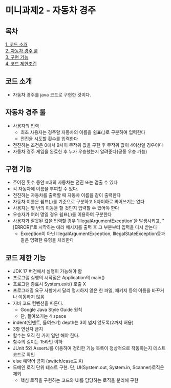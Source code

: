 # 미니과제2 - 자동차 경주
## 목차
[1. 코드 소개](#코드-소개)<br>
[2. 자동차 경주 룰](#자동차-경주-룰)<br>
[3. 구현 기능](#구현-기능)<br>
[4. 코드 제한조건](#코드-제한-기능)<br>
## 코드 소개
- 자동차 경주를 java 코드로 구현한 것이다.
## 자동차 경주 룰
- 사용자의 입력
    - 최초 사용자는 경주할 자동차의 이름을 쉼표(,)로 구분하여 입력한다
    - 전진을 시도할 횟수를 입력한다
- 전진하는 조건은 0에서 9사이 무작위 값을 구한 후 무작위 값이 4이상일 경우이다
- 자동차 경주 게임을 완료한 후 누가 우승했는지 알려준다(공동 우승 가능)
## 구현 기능
- 주어진 횟수 동안 n대의 자동차는 전진 또는 멈출 수 있다
- 각 자동차에 이름을 부여할 수 있다.
- 전진하는 자동차를 출력할 때 자동차 이름을 같이 출력한다
- 자동차 이름은 쉼표(,)를 기준으로 구분하고 5자이하로 띄어쓰기는 없다
- 사용자는 몇 번의 이동을 할 것인지 입력할 수 있어야 한다
- 우승자가 여러 명일 경우 쉼표(,)를 이용하여 구분한다
- 사용자가 잘못된 값을 입력할 경우 'IllegalArgumentException'을 발생시키고, "[ERROR]"로 시작하는 에러 메시지를 출력 후 그 부분부터 입력을 다시 받는다
    - Exception이 아닌 IllegalArgumentException, IllegalStateException등과 같은 명확한 유형을 처리한다
## 코드 제한 기능
- JDK 17 버전에서 실행이 가능해야 함
- 프로그램 실행의 시작점은 Application의 main()
- 프로그램 종료시 System.exit() 호출 X
- 프로그래밍 요구 사항에서 달리 명시하지 않은 한 파일, 패키지 등의 이름을 바꾸거나 이동하지 않음
- 자바 코드 컨벤션을 따른다.
    - Google Java Style Guide 원칙
    - 단, 들여쓰기는 4 space
- indent(인덴트, 들여쓰기) depth는 3이 넘지 않도록(2까지 허용)
- 3항 연산자 금지
- 함수는 오직 한 가지 일만 해야 한다.
- 함수의 길이는 15라인 이하
- JUnit 5와 AssertJ를 이용하여 정리한 기능 목록이 정상적으로 작동하는지 테스트 코드로 확인
- else 예약어 금지 (switch/case도 X)
- 도메인 로직 단위 테스트 구현. 단, UI(System.out, System.in, Scanner)로직은 제외
    - 핵심 로직을 구현하는 코드와 UI를 담당하는 로직을 분리해 구현
